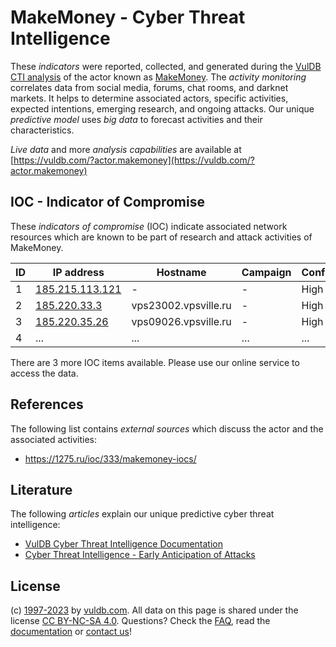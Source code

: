 # MakeMoney - Cyber Threat Intelligence

These _indicators_ were reported, collected, and generated during the [VulDB CTI analysis](https://vuldb.com/?kb.cti) of the actor known as [MakeMoney](https://vuldb.com/?actor.makemoney). The _activity monitoring_ correlates data from social media, forums, chat rooms, and darknet markets. It helps to determine associated actors, specific activities, expected intentions, emerging research, and ongoing attacks. Our unique _predictive model_ uses _big data_ to forecast activities and their characteristics.

_Live data_ and more _analysis capabilities_ are available at [https://vuldb.com/?actor.makemoney](https://vuldb.com/?actor.makemoney)

## IOC - Indicator of Compromise

These _indicators of compromise_ (IOC) indicate associated network resources which are known to be part of research and attack activities of MakeMoney.

ID | IP address | Hostname | Campaign | Confidence
-- | ---------- | -------- | -------- | ----------
1 | [185.215.113.121](https://vuldb.com/?ip.185.215.113.121) | - | - | High
2 | [185.220.33.3](https://vuldb.com/?ip.185.220.33.3) | vps23002.vpsville.ru | - | High
3 | [185.220.35.26](https://vuldb.com/?ip.185.220.35.26) | vps09026.vpsville.ru | - | High
4 | ... | ... | ... | ...

There are 3 more IOC items available. Please use our online service to access the data.

## References

The following list contains _external sources_ which discuss the actor and the associated activities:

* https://1275.ru/ioc/333/makemoney-iocs/

## Literature

The following _articles_ explain our unique predictive cyber threat intelligence:

* [VulDB Cyber Threat Intelligence Documentation](https://vuldb.com/?kb.cti)
* [Cyber Threat Intelligence - Early Anticipation of Attacks](https://www.scip.ch/en/?labs.20201022)

## License

(c) [1997-2023](https://vuldb.com/?kb.changelog) by [vuldb.com](https://vuldb.com/?kb.about). All data on this page is shared under the license [CC BY-NC-SA 4.0](https://creativecommons.org/licenses/by-nc-sa/4.0/). Questions? Check the [FAQ](https://vuldb.com/?kb.faq), read the [documentation](https://vuldb.com/?kb) or [contact us](https://vuldb.com/?contact)!
